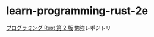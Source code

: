 # learn-programming-rust-2e

[プログラミング Rust 第 2 版](https://www.oreilly.co.jp/books/9784873119786/) 勉強レポジトリ
